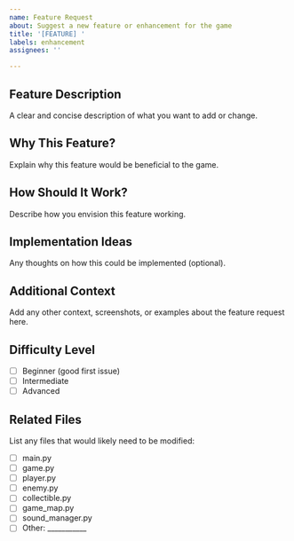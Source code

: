 ```yaml
---
name: Feature Request
about: Suggest a new feature or enhancement for the game
title: '[FEATURE] '
labels: enhancement
assignees: ''

---
```


## Feature Description
A clear and concise description of what you want to add or change.

## Why This Feature?
Explain why this feature would be beneficial to the game.

## How Should It Work?
Describe how you envision this feature working.

## Implementation Ideas
Any thoughts on how this could be implemented (optional).

## Additional Context
Add any other context, screenshots, or examples about the feature request here.

## Difficulty Level
- [ ] Beginner (good first issue)
- [ ] Intermediate
- [ ] Advanced

## Related Files
List any files that would likely need to be modified:
- [ ] main.py
- [ ] game.py
- [ ] player.py
- [ ] enemy.py
- [ ] collectible.py
- [ ] game_map.py
- [ ] sound_manager.py
- [ ] Other: ___________
